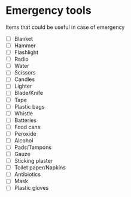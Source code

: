 # Emergency tools

Items that could be useful in case of emergency

- [ ] Blanket
- [ ] Hammer
- [ ] Flashlight
- [ ] Radio
- [ ] Water
- [ ] Scissors
- [ ] Candles
- [ ] Lighter
- [ ] Blade/Knife
- [ ] Tape
- [ ] Plastic bags
- [ ] Whistle
- [ ] Batteries
- [ ] Food cans
- [ ] Peroxide
- [ ] Alcohol
- [ ] Pads/Tampons
- [ ] Gauze
- [ ] Sticking plaster
- [ ] Toilet paper/Napkins
- [ ] Antibiotics
- [ ] Mask
- [ ] Plastic gloves
